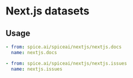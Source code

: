 # Next.js datasets

## Usage

```yaml
- from: spice.ai/spiceai/nextjs/nextjs.docs
  name: nextjs.docs

- from: spice.ai/spiceai/nextjs/nextjs.issues
  name: nextjs.issues
```
